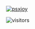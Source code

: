 


[![psxjoy](https://github-readme-stats.vercel.app/api?username=psxjoy)](https://github.com/anuraghazra/github-readme-stats)

![visitors](https://visitor-badge.glitch.me/badge?page_id=psxjoy.visitor-badge)
